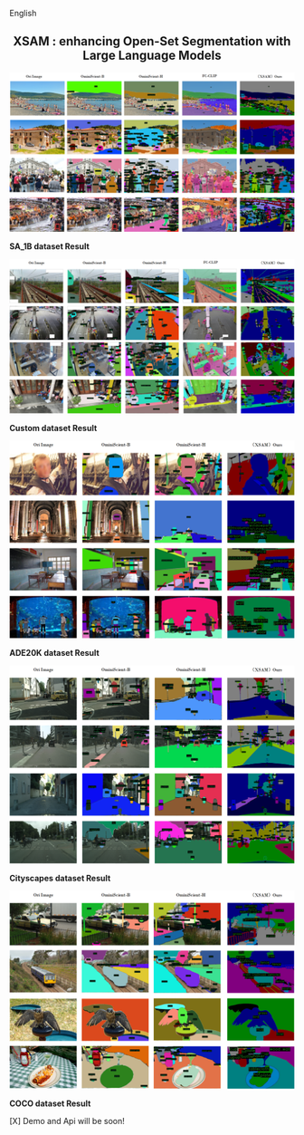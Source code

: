 <!--# [XSAM : enhancing Open-Set Segmentation with Large Language Models](https://arxiv.org/abs/xxxxxx) -->

English 


<h2 align="center">
  XSAM : enhancing Open-Set Segmentation with Large Language Models
</h2>



<img src = "./SA_1B_result_vis_v2.png" >

**SA_1B dataset Result**

<img src = "./custom_dataset_vis_v2.png" >

**Custom dataset Result**


<img src = "./ade20k_result_vis.png" >

**ADE20K dataset Result**

<img src = "./cityscapes_result_vis_v1.png" >

**Cityscapes dataset Result**

<img src = "./coco_result_vis_all.png" >

**COCO dataset Result**



[X] Demo and Api will be soon!

